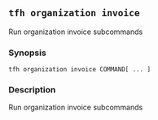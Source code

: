 ## `tfh organization invoice`

Run organization invoice subcommands

### Synopsis

    tfh organization invoice COMMAND[ ... ]

### Description

Run organization invoice subcommands

